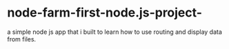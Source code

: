 # node-farm-first-node.js-project-
a simple node js app that i built to learn how to use routing and display data from files.
